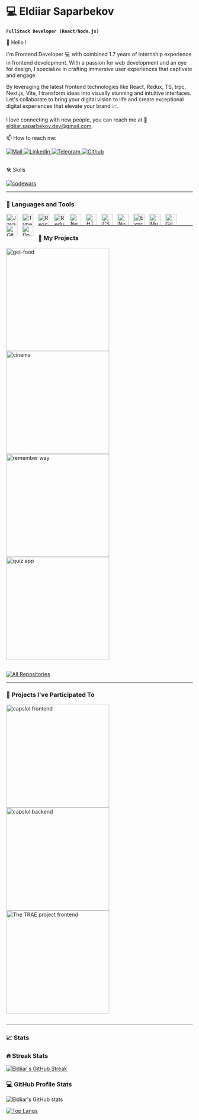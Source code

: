 # 💻 Eldiiar Saparbekov

**`FullStack Developer (React/Node.js)`**

👋 Hello !

I'm Frontend Developer 💻 with combined 1.7 years of internship experience in frontend development. With a passion for web development and an eye for design, I specialize in crafting immersive user experiences that captivate and engage. 

By leveraging the latest frontend technologies like React, Redux, TS, trpc, Next.js, Vite, I transform ideas into visually stunning and intuitive interfaces. Let's collaborate to bring your digital vision to life and create exceptional digital experiences that elevate your brand 📈.

I love connecting with new people, you can reach me at 📨 eldiiar.saparbekov.dev@gmail.com

📫 How to reach me:

<div>
  <a href='mailto:eldiiar.saparbekov.dev@gmail.com?subject = Vacancy = Hi' target='_blank'>
    <img alt='Mail' src='https://img.shields.io/badge/Gmail-D14836?style=for-the-badge&logo=gmail&logoColor=white'/>
  </a>
  <a href='https://www.linkedin.com/in/eldiiar-saparbekov/' target='_blank'>
    <img alt='Linkedin' src='https://img.shields.io/badge/linkedin-%230077B5.svg?style=for-the-badge&logo=linkedin&logoColor=white'/>
  </a>
  <a href='https://t.me/Eldiiar_Saparbekov' target='_blank'>
  <img alt='Telegram' src='https://img.shields.io/badge/Telegram-2CA5E0?style=for-the-badge&logo=telegram&logoColor=white'/>
  </a>
  <a href='https://github.com/sapar6ek0v' target='_blank'>
    <img alt='Github' src='https://img.shields.io/badge/github-%23121011.svg?style=for-the-badge&logo=github&logoColor=white'/>
  </a>
</div>
&nbsp;

🛠️ Skills

<div>
  <a href='https://www.codewars.com/users/Eldiiar%20' target='_blank'>
    <img alt='codewars' src='https://www.codewars.com/users/Eldiiar%20/badges/large'/>
  </a>
</div>

---

### 🧰 Languages and Tools

<div>
  <img align="left" alt="JavaScript" width="30px" style="padding-right:10px;" src="https://cdn.jsdelivr.net/gh/devicons/devicon/icons/javascript/javascript-original.svg" />
  <img align="left" alt="TypeScript" width="30px" style="padding-right:10px;" src="https://cdn.jsdelivr.net/gh/devicons/devicon/icons/typescript/typescript-plain.svg" />
  <img align="left" alt="React" width="30px" style="padding-right:10px;" src="https://cdn.jsdelivr.net/gh/devicons/devicon/icons/react/react-original.svg" />
  <img align="left" alt="Redux" width="30px" style="padding-right:10px;" src="https://cdn.jsdelivr.net/gh/devicons/devicon/icons/redux/redux-original.svg" />
  <img align="left" alt="Next" width="30px" style="padding-right:10px;"  src="https://cdn.jsdelivr.net/gh/devicons/devicon/icons/nextjs/nextjs-line.svg" />
  <img align="left" alt="HTML" width="30px" style="padding-right:10px;" src="https://cdn.jsdelivr.net/gh/devicons/devicon/icons/html5/html5-plain.svg" />
  <img align="left" alt="CSS" width="30px" style="padding-right:10px;" src="https://cdn.jsdelivr.net/gh/devicons/devicon/icons/css3/css3-plain.svg" />
  <img align="left" alt="NodeJS" width="30px" style="padding-right:10px;" src="https://cdn.jsdelivr.net/gh/devicons/devicon/icons/nodejs/nodejs-original.svg" />
  <img align="left" alt="Express" width="30px" style="padding-right:10px;" src="https://cdn.jsdelivr.net/gh/devicons/devicon/icons/express/express-original.svg" />  
  <img  align="left" alt="Mongo" width="30px" style="padding-right:10px;" src="https://cdn.jsdelivr.net/gh/devicons/devicon/icons/mongodb/mongodb-original-wordmark.svg" />
  <img align="left" alt="Git" width="30px" style="padding-right:10px;" src="https://cdn.jsdelivr.net/gh/devicons/devicon/icons/git/git-original.svg" />
  <img align="left" alt="GitHub" width="30px" style="padding-right:10px;" src="https://cdn.jsdelivr.net/gh/devicons/devicon/icons/github/github-original.svg" />
  <img align="left" alt="Docker" width="30px" style="padding-right:10px;" src="https://cdn.jsdelivr.net/gh/devicons/devicon/icons/docker/docker-plain.svg" />
&nbsp;
</div>

---

### 📂 My Projects

<p align="left" style="margin-bottom:30px;">
    <a href="https://github.com/sapar6ek0v/get-food">
       <img width="278" src="https://denvercoder1-github-readme-stats.vercel.app/api/pin/?username=sapar6ek0v&repo=get-food&theme=react&bg_color=1A1B27&title_color=70A4FC&hide_border=true&icon_color=38BDAE&show_icons=true&show_description=true" alt="get-food">
    </a>
    <a href="https://github.com/sapar6ek0v/cinema">
      <img width="278" src="https://denvercoder1-github-readme-stats.vercel.app/api/pin/?username=sapar6ek0v&repo=cinema&theme=react&bg_color=1A1B27&title_color=70A4FC&hide_border=true&icon_color=38BDAE&show_icons=true&show_description=true" alt="cinema">
    </a>
    <a href="https://github.com/sapar6ek0v/remember_way">
      <img width="278" src="https://denvercoder1-github-readme-stats.vercel.app/api/pin/?username=sapar6ek0v&repo=remember_way&theme=react&bg_color=1A1B27&title_color=70A4FC&hide_border=true&icon_color=38BDAE&show_icons=false&show_description=true" alt="remember way"/>
    </a>
    <a href="https://github.com/sapar6ek0v/quiz-app">
      <img width="278" src="https://denvercoder1-github-readme-stats.vercel.app/api/pin/?username=sapar6ek0v&repo=quiz-app&theme=react&bg_color=1A1B27&title_color=70A4FC&hide_border=true&icon_color=38BDAE&show_icons=false&show_description=true" alt="quiz app"/>
    </a><br />
  </p>
  
  <a href="https://github.com/sapar6ek0v?tab=repositories">
      <img alt="All Repositories" title="All Repositories" src="https://custom-icon-badges.demolab.com/badge/-Click%20Here%20For%20All%20My%20Repos-1F222E?style=for-the-badge&logoColor=white&logo=repo" />
  </a>

---

### 📁 Projects I've Participated To

<p align="left" style="margin-bottom:30px;">
    <a href="https://github.com/lyudad/capslol_frontend">
       <img width="278" src="https://denvercoder1-github-readme-stats.vercel.app/api/pin/?username=lyudad&repo=capslol_frontend&theme=react&bg_color=1A1B27&title_color=70A4FC&hide_border=true&icon_color=38BDAE&show_icons=true&show_description=true" alt="capslol frontend">
    </a>
    <a href="https://github.com/lyudad/capslol_backend">
      <img width="278" src="https://denvercoder1-github-readme-stats.vercel.app/api/pin/?username=lyudad&repo=capslol_backend&theme=react&bg_color=1A1B27&title_color=70A4FC&hide_border=true&icon_color=38BDAE&show_icons=true&show_description=true" alt="capslol backend">
    </a>
    <a href="https://github.com/The-TRAE-project/Trae_front">
      <img width="278" src="https://denvercoder1-github-readme-stats.vercel.app/api/pin/?username=The-TRAE-project&repo=Trae_front&theme=react&bg_color=1A1B27&title_color=70A4FC&hide_border=true&icon_color=38BDAE&show_icons=false&show_description=true" alt="The TRAE project frontend">
    </a>
</p>

---

### 📈 Stats

<h3>🔥 Streak Stats</h3>

[![Eldiiar`s GitHub Streak](https://streak-stats.demolab.com?user=sapar6ek0v&theme=tokyonight&hide_border=true)](https://git.io/streak-stats)

<h3>💻 GitHub Profile Stats</h3>

![Eldiiar's GitHub stats](https://github-readme-stats.vercel.app/api?username=sapar6ek0v&show_icons=true&theme=tokyonight&hide_border=true)

[![Top Langs](https://github-readme-stats.vercel.app/api/top-langs/?username=sapar6ek0v&layout=compact&theme=tokyonight&hide_border=true)](https://github.com/sapar6ek0v)

